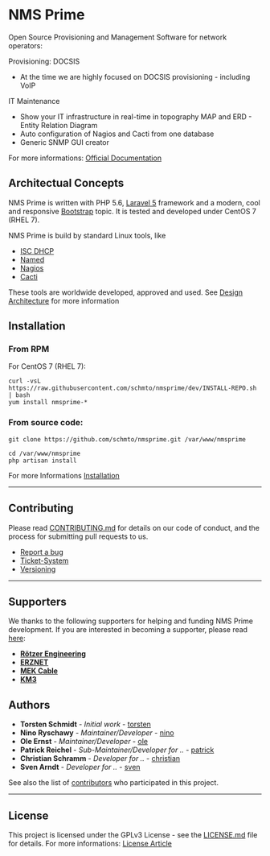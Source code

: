 # NMS Prime

Open Source Provisioning and Management Software for network operators:

Provisioning: DOCSIS
- At the time we are highly focused on DOCSIS provisioning - including VoIP

IT Maintenance
- Show your IT infrastructure in real-time in topography MAP and ERD - Entity Relation Diagram
- Auto configuration of Nagios and Cacti from one database
- Generic SNMP GUI creator 

For more informations: [Official Documentation](https://devel.roetzer-engineering.com:3128/confluence/display/NMS/NMS+PRIME)


## Architectual Concepts

NMS Prime is written with PHP 5.6, [Laravel 5](https://laravel.com/) framework and a modern, cool and responsive [Bootstrap](http://getbootstrap.com/) topic. It is tested and developed under CentOS 7 (RHEL 7).

NMS Prime is build by standard Linux tools, like
- [ISC DHCP](https://www.isc.org/downloads/dhcp/)
- [Named](https://linux.die.net/man/8/named)
- [Nagios](https://www.nagios.org/)
- [Cacti](https://www.cacti.net/index.php)

These tools are worldwide developed, approved and used. See [Design Architecture](https://devel.roetzer-engineering.com:3128/confluence/display/NMS/Architecture+Guidelines) for more information


## Installation

### From RPM

For CentOS 7 (RHEL 7):

```
curl -vsL https://raw.githubusercontent.com/schmto/nmsprime/dev/INSTALL-REPO.sh | bash
yum install nmsprime-*
```

### From source code:

```
git clone https://github.com/schmto/nmsprime.git /var/www/nmsprime

cd /var/www/nmsprime
php artisan install
```

For more Informations [Installation](https://devel.roetzer-engineering.com:3128/confluence/display/NMS/Installation)


---

## Contributing

Please read [CONTRIBUTING.md](CONTRIBUTING.md) for details on our code of conduct, and the process for submitting pull requests to us.

* [Report a bug](https://devel.roetzer-engineering.com:3128/confluence/display/NMS/Report+a+Bug)
* [Ticket-System](https://devel.roetzer-engineering.com:3128/confluence/display/NMS/Open+Tickets+Overview)
* [Versioning](https://devel.roetzer-engineering.com:3128/confluence/display/NMS/Versioning+Schema)


---

## Supporters

We thanks to the following supporters for helping and funding NMS Prime development. If you are interested in becoming a supporter, please read [here](https://devel.roetzer-engineering.com:3128/confluence/pages/viewpage.action?pageId=6554183):

- **[Rötzer Engineering](https://roetzer-engineering.com)**
- **[ERZNET](http://erznet.tv)**
- **[MEK Cable](http://mek-cable.de)**
- **[KM3](https://km3.de)**

## Authors

* **Torsten Schmidt** - *Initial work* - [torsten](https://github.com/schmto)
* **Nino Ryschawy** - *Maintainer/Developer* - [nino](https://github.com/todo)
* **Ole Ernst** - *Maintainer/Developer* - [ole](https://github.com/todo)
* **Patrick Reichel** - *Sub-Maintainer/Developer for ..* - [patrick](https://github.com/todo)
* **Christian Schramm** - *Developer for ..* - [christian](https://github.com/todo)
* **Sven Arndt** - *Developer for ..* - [sven](https://github.com/todo)

See also the list of [contributors](https://github.com/schmto/nms-prime/contributors) who participated in this project.

---

## License

This project is licensed under the GPLv3 License - see the [LICENSE.md](LICENSE.md) file for details. For more informations: [License Article](https://devel.roetzer-engineering.com:3128/confluence/display/NMS/License)
